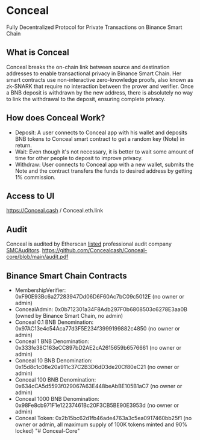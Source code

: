 Conceal
==================
Fully Decentralized Protocol for Private Transactions on Binance Smart Chain

## What is Conceal
Conceal breaks the on-chain link between source and destination addresses to enable transactional privacy in Binance Smart Chain. Her smart contracts use non-interactive zero-knowledge proofs, also known as zk-SNARK that require no interaction between the prover and verifier. Once a BNB deposit is withdrawn by the new address, there is absolutely no way to link the withdrawal to the deposit, ensuring complete privacy.

## How does Conceal Work?
- Deposit: A user connects to Conceal app with his wallet and deposits BNB tokens to Conceal smart contract to get a random key (Note) in return.
- Wait: Even though it's not necessary, it is better to wait some amount of time for other people to deposit to improve privacy.
- Withdraw: User connects to Conceal app with a new wallet, submits the Note and the contract transfers the funds to desired address by getting 1% commission.

## Access to UI
https://Conceal.cash / Conceal.eth.link

## Audit
Conceal is audited by Etherscan [listed](https://etherscan.io/directory/Smart_Contracts/Smart_Contracts_Audit_And_Security?q=&p=2) professional audit company [SMCAuditors](https://smcauditors.com).
https://github.com/Concealcash/Conceal-core/blob/main/audit.pdf

## Binance Smart Chain Contracts
- MembershipVerifier: 0xF90E93Bc6a27283947Dd06D6F60Ac7bC09c5012E (no owner or admin)
- ConcealAdmin: 0x0b712301a34F8Adb297F0b6808503c6278E3aa0B (owned by Binance Smart Chain, no admin)
- Conceal 0.1 BNB Denomination: 0x97AC13e4c54Aca77d3F5E234f3999199882c4850 (no owner or admin)
- Conceal 1 BNB Denomination: 0x333fe38C163eCC897bD2AE2cA2615659b6576661 (no owner or admin)
- Conceal 10 BNB Denomination: 0x15d8c1c08e20a911c37C2B3D6dD3de20Cf80eC21 (no owner or admin)
- Conceal 100 BNB Denomination: 0x634cCA5d5593f029067A63E448beAbBE105B1aC7 (no owner or admin)
- Conceal 1000 BNB Denomination: 0x98Fe8cb971F1e12237461Bc20F3CB5BE90E3953d (no owner or admin)
- Conceal Token: 0x2b15bc62d1fb46ade4763a3c5ea0917460bb25f1 (no owner or admin, all maximum supply of 100K tokens minted and 90% locked)
"# Conceal-Core" 

